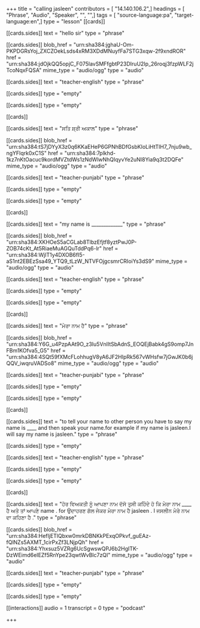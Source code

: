 +++
title = "calling jasleen"
contributors = [ "14.140.106.2",]
headings = [ "Phrase", "Audio", "Speaker", "", "",]
tags = [ "source-language:pa", "target-language:en",]
type = "lesson"
[[cards]]

[[cards.sides]]
text = "hello sir"
type = "phrase"

[[cards.sides]]
blob_href = "urn:sha384:jghaU-Om-PKPDGRsYoj_ZXCZOekLsds4xRM3XDdMNuyfFa7STG3xqw-2f9xndROR"
href = "urn:sha384:jdOjkQQ5opjC_F075lavSMFfgbtP23DIruU2Ip_26roqj3fzpWLF2jTcoNqxFQSA"
mime_type = "audio/ogg"
type = "audio"

[[cards.sides]]
text = "teacher-english"
type = "phrase"

[[cards.sides]]
type = "empty"

[[cards.sides]]
type = "empty"

[[cards]]

[[cards.sides]]
text = "ਸਤਿ ਸ਼੍ਰੀ ਅਕਾਲ"
type = "phrase"

[[cards.sides]]
blob_href = "urn:sha384:tS7jDYyX3z0q6KKaEHeP6GPNhBDfGsbKIoLiHtTIH7_7nju9wb_ngYFlqrk0xC1S"
href = "urn:sha384:7plkhd-1kz7nKtOacuc9kordMVZtdWs1zNdWlwNhQIqyvYe2uNI8Yia9q3t2DQFe"
mime_type = "audio/ogg"
type = "audio"

[[cards.sides]]
text = "teacher-punjabi"
type = "phrase"

[[cards.sides]]
type = "empty"

[[cards.sides]]
type = "empty"

[[cards]]

[[cards.sides]]
text = "my name is _____________"
type = "phrase"

[[cards.sides]]
blob_href = "urn:sha384:XKHOeS5aCGLab8TlbzEfjtf8yztPwJ0P-ZOB74cKt_At5RiaeMuAGQuTddPq6-lr"
href = "urn:sha384:WjlT1y4DXOB6fI5-aS1nt2EBEzSsa49_YTQ9_tLzW_NTVFOjgcsmrCRIoiYs3dS9"
mime_type = "audio/ogg"
type = "audio"

[[cards.sides]]
text = "teacher-english"
type = "phrase"

[[cards.sides]]
type = "empty"

[[cards.sides]]
type = "empty"

[[cards]]

[[cards.sides]]
text = "ਮੇਰਾ ਨਾਮ ਹੈ"
type = "phrase"

[[cards.sides]]
blob_href = "urn:sha384:Y6G_u4PzpAAt9O_z3Iu5VnlItSbAdnS_EOQEjBabk4gS9omp7JnFBm1KOfva5_G5"
href = "urn:sha384:4SQt59fXMcFLohhugV8yA6JF2HIpRk567vWHsfw7jGwJK0b6jQQV_iwqruVADSo8"
mime_type = "audio/ogg"
type = "audio"

[[cards.sides]]
text = "teacher-punjabi"
type = "phrase"

[[cards.sides]]
type = "empty"

[[cards.sides]]
type = "empty"

[[cards]]

[[cards.sides]]
text = "to tell your name to other person you have to say my name is ____ and then speak your name.for example if my name is jasleen.I will say my name is jasleen."
type = "phrase"

[[cards.sides]]
type = "empty"

[[cards.sides]]
text = "teacher-english"
type = "phrase"

[[cards.sides]]
type = "empty"

[[cards.sides]]
type = "empty"

[[cards]]

[[cards.sides]]
text = "ਹੋਰ ਵਿਅਕਤੀ ਨੂੰ ਆਪਣਾ ਨਾਮ ਦੱਸੋ ਤੁਸੀ ਕਹਿੰਦੇ ਹੋ ਕਿ ਮੇਰਾ ਨਾਮ ____ ਹੈ ਅਤੇ ਤਾਂ ਆਪਣੇ name . for ਉਦਾਹਰਣ ਗੱਲ ਜੇਕਰ ਮੇਰਾ ਨਾਮ ਹੈ jasleen . I ਜਸਲੀਨ ਮੇਰੇ ਨਾਮ ਦਾ ਕਹਿਣਾ ਹੈ ."
type = "phrase"

[[cards.sides]]
blob_href = "urn:sha384:HefIjETlQbxw0mrkDBNKkPExqOPkvf_guEAz-fQlNZs5AXMT_1cirPxZf3LNjpQh"
href = "urn:sha384:Yhxsuz5VZRg6UcSgwswQPJ6b2HgITK-DzWEimd6eIEZf5RnYpe23qwtWvBlc7zQI"
mime_type = "audio/ogg"
type = "audio"

[[cards.sides]]
text = "teacher-punjabi"
type = "phrase"

[[cards.sides]]
type = "empty"

[[cards.sides]]
type = "empty"

[[interactions]]
audio = 1
transcript = 0
type = "podcast"

+++
